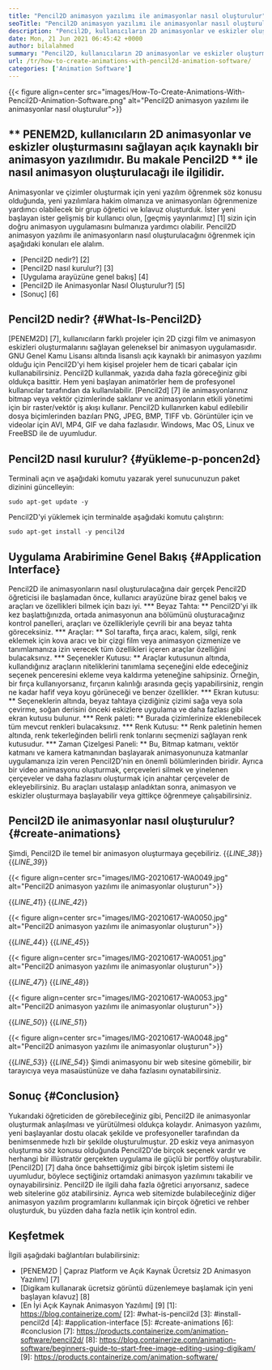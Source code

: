```yaml
---
title: "Pencil2D animasyon yazılımı ile animasyonlar nasıl oluşturulur" 
seoTitle: "Pencil2D animasyon yazılımı ile animasyonlar nasıl oluşturulur" 
description: "Pencil2D, kullanıcıların 2D animasyonlar ve eskizler oluşturmasını sağlayan açık kaynaklı bir animasyon yazılımıdır. Bu makale Pencil2D ile animasyonun nasıl oluşturulacağı ile ilgilidir." 
date: Mon, 21 Jun 2021 06:45:42 +0000
author: bilalahmed
summary: "Pencil2D, kullanıcıların 2D animasyonlar ve eskizler oluşturmasını sağlayan açık kaynaklı bir animasyon yazılımıdır. Bu makale Pencil2D ile animasyonun nasıl oluşturulacağı ile ilgilidir." 
url: /tr/how-to-create-animations-with-pencil2d-animation-software/
categories: ['Animation Software']
---
```


{{< figure align=center src="images/How-To-Create-Animations-With-Pencil2D-Animation-Software.png" alt="Pencil2D animasyon yazılımı ile animasyonlar nasıl oluşturulur">}}


## ** PENEM2D, kullanıcıların 2D animasyonlar ve eskizler oluşturmasını sağlayan açık kaynaklı bir animasyon yazılımıdır. Bu makale Pencil2D ** ile nasıl animasyon oluşturulacağı ile ilgilidir.
Animasyonlar ve çizimler oluşturmak için yeni yazılım öğrenmek söz konusu olduğunda, yeni yazılımlara hakim olmanıza ve animasyonları öğrenmenize yardımcı olabilecek bir grup öğretici ve kılavuz oluşturduk. İster yeni başlayan ister gelişmiş bir kullanıcı olun, [geçmiş yayınlarımız] [1] sizin için doğru animasyon uygulamasını bulmanıza yardımcı olabilir. Pencil2D animasyon yazılımı ile animasyonların nasıl oluşturulacağını öğrenmek için aşağıdaki konuları ele alalım.
  * [Pencil2D nedir?] [2]
  * [Pencil2D nasıl kurulur?] [3]
  * [Uygulama arayüzüne genel bakış] [4]
  * [Pencil2D ile Animasyonlar Nasıl Oluşturulur?] [5]
  * [Sonuç] [6]

## Pencil2D nedir? {#What-Is-Pencil2D}
[PENEM2D] [7], kullanıcıların farklı projeler için 2D çizgi film ve animasyon eskizleri oluşturmalarını sağlayan geleneksel bir animasyon uygulamasıdır. GNU Genel Kamu Lisansı altında lisanslı açık kaynaklı bir animasyon yazılımı olduğu için Pencil2D'yi hem kişisel projeler hem de ticari çabalar için kullanabilirsiniz. Pencil2D kullanmak, yazıda daha fazla göreceğiniz gibi oldukça basittir. Hem yeni başlayan animatörler hem de profesyonel kullanıcılar tarafından da kullanılabilir.
[Pencil2d] [7] ile animasyonlarınız bitmap veya vektör çizimlerinde saklanır ve animasyonların etkili yönetimi için bir raster/vektör iş akışı kullanır. Pencil2D kullanırken kabul edilebilir dosya biçimlerinden bazıları PNG, JPEG, BMP, TIFF vb. Görüntüler için ve videolar için AVI, MP4, GIF ve daha fazlasıdır. Windows, Mac OS, Linux ve FreeBSD ile de uyumludur.

## Pencil2D nasıl kurulur? {#yükleme-p-poncen2d}
Terminali açın ve aşağıdaki komutu yazarak yerel sunucunuzun paket dizinini güncelleyin:
```
sudo apt-get update -y

```
Pencil2D'yi yüklemek için terminalde aşağıdaki komutu çalıştırın:
```
sudo apt-get install -y pencil2d

```

## Uygulama Arabirimine Genel Bakış {#Application Interface}
Pencil2D ile animasyonların nasıl oluşturulacağına dair gerçek Pencil2D öğreticisi ile başlamadan önce, kullanıcı arayüzüne biraz genel bakış ve araçları ve özellikleri bilmek için bazı iyi.
  *** Beyaz Tahta: ** Pencil2D'yi ilk kez başlattığınızda, ortada animasyonun ana bölümünü oluşturacağınız kontrol panelleri, araçları ve özellikleriyle çevrili bir ana beyaz tahta göreceksiniz.
  *** Araçlar: ** Sol tarafta, fırça aracı, kalem, silgi, renk eklemek için kova aracı ve bir çizgi film veya animasyon çizmenize ve tanımlamanıza izin verecek tüm özellikleri içeren araçlar özelliğini bulacaksınız.
  *** Seçenekler Kutusu: ** Araçlar kutusunun altında, kullandığınız araçların niteliklerini tanımlama seçeneğini elde edeceğiniz seçenek penceresini ekleme veya kaldırma yeteneğine sahipsiniz. Örneğin, bir fırça kullanıyorsanız, fırçanın kalınlığı arasında geçiş yapabilirsiniz, rengin ne kadar hafif veya koyu görüneceği ve benzer özellikler.
  *** Ekran kutusu: ** Seçeneklerin altında, beyaz tahtaya çizdiğiniz çizimi sağa veya sola çevirme, soğan derisini önceki eskizlere uygulama ve daha fazlası gibi ekran kutusu bulunur.
  *** Renk paleti: ** Burada çizimlerinize eklenebilecek tüm mevcut renkleri bulacaksınız.
  *** Renk Kutusu: ** Renk paletinin hemen altında, renk tekerleğinden belirli renk tonlarını seçmenizi sağlayan renk kutusudur.
  *** Zaman Çizelgesi Paneli: ** Bu, Bitmap katmanı, vektör katmanı ve kamera katmanından başlayarak animasyonunuza katmanlar uygulamanıza izin veren Pencil2D'nin en önemli bölümlerinden biridir. Ayrıca bir video animasyonu oluşturmak, çerçeveleri silmek ve yinelenen çerçeveler ve daha fazlasını oluşturmak için anahtar çerçeveler de ekleyebilirsiniz.
Bu araçları ustalaşıp anladıktan sonra, animasyon ve eskizler oluşturmaya başlayabilir veya gittikçe öğrenmeye çalışabilirsiniz.

## Pencil2D ile animasyonlar nasıl oluşturulur? {#create-animations}
Şimdi, Pencil2D ile temel bir animasyon oluşturmaya geçebiliriz.
{{_LINE_38_}}
{{_LINE_39_}}

{{< figure align=center src="images/IMG-20210617-WA0049.jpg" alt="Pencil2D animasyon yazılımı ile animasyonlar oluşturun">}}

{{_LINE_41_}}
{{_LINE_42_}}

{{< figure align=center src="images/IMG-20210617-WA0050.jpg" alt="Pencil2D animasyon yazılımı ile animasyonlar oluşturun">}}

{{_LINE_44_}}
{{_LINE_45_}}

{{< figure align=center src="images/IMG-20210617-WA0051.jpg" alt="Pencil2D animasyon yazılımı ile animasyonlar oluşturun">}}

{{_LINE_47_}}
{{_LINE_48_}}

{{< figure align=center src="images/IMG-20210617-WA0053.jpg" alt="Pencil2D animasyon yazılımı ile animasyonlar oluşturun">}}

{{_LINE_50_}}
{{_LINE_51_}}

{{< figure align=center src="images/IMG-20210617-WA0048.jpg" alt="Pencil2D animasyon yazılımı ile animasyonlar oluşturun">}}

{{_LINE_53_}}
{{_LINE_54_}}
Şimdi animasyonu bir web sitesine gömebilir, bir tarayıcıya veya masaüstünüze ve daha fazlasını oynatabilirsiniz.

## Sonuç {#Conclusion}
Yukarıdaki öğreticiden de görebileceğiniz gibi, Pencil2D ile animasyonlar oluşturmak anlaşılması ve yürütülmesi oldukça kolaydır. Animasyon yazılımı, yeni başlayanlar dostu olacak şekilde ve profesyoneller tarafından da benimsenmede hızlı bir şekilde oluşturulmuştur. 2D eskiz veya animasyon oluşturma söz konusu olduğunda Pencil2D'de birçok seçenek vardır ve herhangi bir illüstratör gerçekten uygulama ile güçlü bir portföy oluşturabilir.
[Pencil2D] [7] daha önce bahsettiğimiz gibi birçok işletim sistemi ile uyumludur, böylece seçtiğiniz ortamdaki animasyon yazılımını takabilir ve oynayabilirsiniz. Pencil2D ile ilgili daha fazla öğretici arıyorsanız, sadece web sitelerine göz atabilirsiniz. Ayrıca web sitemizde bulabileceğiniz diğer animasyon yazılım programlarını kullanmak için birçok öğretici ve rehber oluşturduk, bu yüzden daha fazla netlik için kontrol edin.

## Keşfetmek
İlgili aşağıdaki bağlantıları bulabilirsiniz:
  * [PENEM2D | Çapraz Platform ve Açık Kaynak Ücretsiz 2D Animasyon Yazılımı] [7]
  * [Digikam kullanarak ücretsiz görüntü düzenlemeye başlamak için yeni başlayan kılavuz] [8]
  * [En İyi Açık Kaynak Animasyon Yazılımı] [9]
[1]: https://blog.containerize.com/
[2]: #what-is-pencil2d
[3]: #install-pencil2d
[4]: #application-interface
[5]: #create-animations
[6]: #conclusion
[7]: https://products.containerize.com/animation-software/pencil2d/
[8]: https://blog.containerize.com/animation-software/beginners-guide-to-start-free-image-editing-using-digikam/
[9]: https://products.containerize.com/animation-software/
